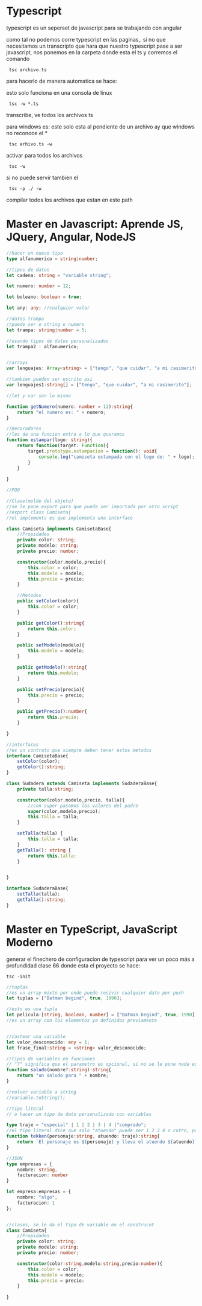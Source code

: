 # Typescript 

typescript es un seperset de javascript para se trabajando con angular

como tal no podemos corre typescript en las paginas,. si no que necesitamos un transcripto que hara que nuestro typescript pase a ser javascript, nos ponemos en la carpeta donde esta el ts y corremos el comando 
~~~
 tsc archivo.ts
~~~

para hacerlo de manera automatica se hace: 

esto solo funciona en una consola de linux
~~~
 tsc -w *.ts
~~~
transcribe, ve todos los archivos ts

para windows es:
este solo esta al pendiente de un archivo ay que windows no reconoce el *
~~~
 tsc arhivo.ts -w
~~~

activar para todos los archivos 
~~~
 tsc -w
~~~

si no puede servir tambien el 
~~~
 tsc -p ./ -w
~~~
compilar todos los archivos que estan en este path 

# Master en Javascript: Aprende JS, JQuery, Angular, NodeJS
~~~typescript
//hacer un nuevo tipo
type alfanumerico = string|number;

//tipos de datos
let cadena: string = "variable string";

let numero: number = 12;

let boleano: boolean = true;

let any: any; //cualquier valor

//datos trampa
//puede ser o string o numero
let trampa: string|number = 5;

//usando tipos de datos personalizados
let trampa2 : alfanumerico;


//arrays
var lenguajes: Array<string> = ["tengo", "que cuidar", "a mi casimerito"];

//tambien pueden ser escrito asi
var lenguajes1:string[] = ["tengo", "que cuidar", "a mi casimerito"];

//let y var son lo mismo

function getNumero(numero: number = 12):string{
    return "el numero es: " + numero;
}

//Decoradores 
//les da una funcion extra a lo que queramos
function estampar(logo: string){
    return function(target: Function){
        target.prototype.estampacion = function(): void{
            console.log("camiseta estampada con el logo de: " + logo);
        }
    }
    
}

//POO

//Clase(molde del objeto)
//se le pone export para que pueda ser importada por otro script
//export class Camiseta{
//el implements es que implementa una interface 

class Camiseta implements CamisetaBase{
    //Propidades
    private color: string;
    private modelo: string;
    private precio: number;

    constructor(color,modelo,precio){
        this.color = color;
        this.modelo = modelo;
        this.precio = precio;
    }

    //Metodos
    public setColor(color){
        this.color = color;
    }

    public getColor():string{
        return this.color;
    }

    public setModelo(modelo){
        this.modelo = modelo;
    }

    public getModelo():string{
        return this.modelo;
    }

    public setPrecio(precio){
        this.precio = precio;
    }

    public getPrecio():number{
        return this.precio;
    }

}

//interfaces
//es un contrato que siempre deben tener estos metodos
interface CamisetaBase{
    setColor(color);
    getColor():string;
}

class Sudadera extends Camiseta implements SudaderaBase{
    private talla:string;

    constructor(color,modelo,precio, talla){
        //con super pasamos los valores del padre
        super(color,modelo,precio);
        this.talla = talla;
    }

    setTalla(talla) {
        this.talla = talla;
    }
    getTalla(): string {
        return this.talla;
    }


}

interface SudaderaBase{
    setTalla(talla);
    getTalla():string;
}
~~~

# Master en TypeScript, JavaScript Moderno
generar el finechero de configuracion de typescript
para ver un poco más a profundidad clase 66
donde esta el proyecto se hace:
~~~
tsc -init
~~~

~~~ typescript
//tuplas
//es un array mixto por ende puede resivir cualquier dato por push 
let tuplas = ["Batman begind", true, 1990]; 

//esto es una tupla 
let pelicula:[string, boolean, number] = ["Batman begind", true, 1990];
//es un array con los elementos ya definidos previamente 


//castear una variable 
let valor_desconocido: any = 1;
let frase_final:string = <string> valor_desconocido;

//tipos de variables en funciones
// "?" significa que el parametro es opcional, si no se le pone nada es undefined
function saludo(nombre?:string):string{
    return "un saludo para " + nombre;
}

//volver variable a string 
//variable.toString();

//tipo literal
// o hacer un tipo de dato personalizado con variables

type traje = "especial" | 1 | 2 | 3 | 4 |"comprado";
//el tipo literal dice que solo "atuendo" puede ser 1 2 3 4 o cutro, peros olo eso 
function tekken(personaje:string, atuendo: traje):string{
    return `El personaje es ${personaje} y lleva el atuendo ${atuendo}`
}

//JSON 
type empresas = {
    nombre: string,
    facturacion: number
}

let empresa:empresas = {
    nombre: "algo",
    facturacion: 1
};


//clases, se le da el tipo de variable en el construcot
class Camiseta{
    //Propidades
    private color: string;
    private modelo: string;
    private precio: number;

    constructor(color:string,modelo:string,precio:number){
        this.color = color;
        this.modelo = modelo;
        this.precio = precio;
    }
    
}
~~~